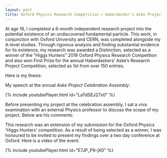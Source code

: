 ```yaml
---
layout: post
title: Oxford Physics Research Competition / Haberdasher's Aske Project
---
```


At age 16, I completed a 6-month independent research project into the potential existence of an undiscovered fundamental particle. This work, in conjunction with Oxford University and CERN, was completed alongside my A-level studies. Through rigorous analysis and finding substantial evidence for its existence, my research was awarded a Distinction, selected as a winner of the “Higgs Hunters” 2019 Oxford Physics Research Competition and also won First Prize for the annual Haberdashers’ Aske’s Research Project Competition, selected as 1st from over 150 entries. 

Here is my thesis:

My speech at the annual <em>Aske Project Celebration Assembly</em>:

{% include youtubePlayer.html id="LaTdSEJ27x0" %}

Before presenting my project at the celebration assembly, I sat a viva examination with an external Physics professor to discuss the scope of my project. Below are his comments:

This research was an extension of my submission for the Oxford Physics 'Higgs Hunters' competition. As a result of being selected as a winner, I was honoured to be invited to present my findings over a two day conference at Oxford. Here is a video of the event:

{% include youtubePlayer.html id="E7JP_P9-jX0" %}



